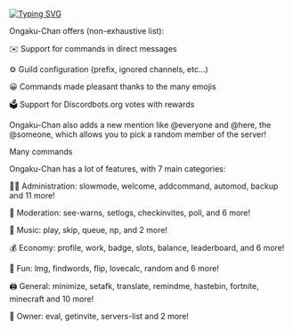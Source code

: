 [![Typing SVG](https://readme-typing-svg.herokuapp.com?color=1DF7C5&size=27&lines=Ongaku-Chan)](https://git.io/typing-svg)



Ongaku-Chan offers (non-exhaustive list):


✉️ Support for commands in direct messages

⚙️ Guild configuration (prefix, ignored channels, etc...)

😀 Commands made pleasant thanks to the many emojis

🗳️ Support for Discordbots.org votes with rewards

Ongaku-Chan also adds a new mention like @everyone and @here, the @someone, which allows you to pick a random member of the server!

Many commands

Ongaku-Chan has a lot of features, with 7 main categories:


👩‍💼 Administration: slowmode, welcome, addcommand, automod, backup and 11 more!

🚓 Moderation: see-warns, setlogs, checkinvites, poll, and 6 more!

🎵 Music: play, skip, queue, np, and 2 more!

💰 Economy: profile, work, badge, slots, balance, leaderboard, and 6 more!

👻 Fun: lmg, findwords, flip, lovecalc, random and 6 more!

🖨️ General: minimize, setafk, translate, remindme, hastebin, fortnite, minecraft and 10 more!

👑 Owner: eval, getinvite, servers-list and 2 more!
